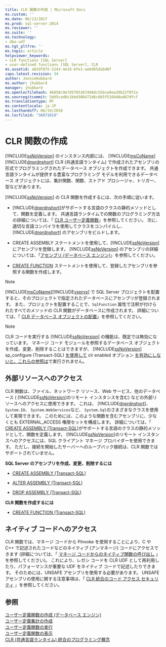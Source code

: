 ```yaml
---
title: CLR 関数の作成 | Microsoft Docs
ms.custom: ''
ms.date: 06/13/2017
ms.prod: sql-server-2014
ms.reviewer: ''
ms.suite: ''
ms.technology:
- dbe-udf
ms.tgt_pltfrm: ''
ms.topic: article
helpviewer_keywords:
- CLR functions [SQL Server]
- user-defined functions [SQL Server], CLR
ms.assetid: a82df075-2243-4e19-bfe1-ae6d65dabd0f
caps.latest.revision: 34
author: JennieHubbard
ms.author: jhubbard
manager: jhubbard
ms.openlocfilehash: 46858c9e7d5f05367d48dc55bce8ea29b22f8f2a
ms.sourcegitcommit: 5dd5cad0c1bbd308471d6c885f516948ad67dfcf
ms.translationtype: MT
ms.contentlocale: ja-JP
ms.lasthandoff: 06/19/2018
ms.locfileid: "36071619"
---
```

# <a name="create-clr-functions"></a>CLR 関数の作成
  [!INCLUDE[ssNoVersion](../../includes/ssnoversion-md.md)] のインスタンス内部には、 [!INCLUDE[msCoName](../../includes/msconame-md.md)] [!INCLUDE[dnprdnshort](../../includes/dnprdnshort-md.md)] CLR (共通言語ランタイム) で作成されたアセンブリの形式でプログラミングされたデータベース オブジェクトを作成できます。 共通言語ランタイムが提供する豊富なプログラミング モデルを利用できるデータベース オブジェクトには、集計関数、関数、ストアド プロシージャ、トリガー、型などがあります。  
  
 [!INCLUDE[ssNoVersion](../../includes/ssnoversion-md.md)] の CLR 関数を作成するには、次の手順に従います。  
  
-   [!INCLUDE[dnprdnshort](../../includes/dnprdnshort-md.md)]がサポートする言語のクラスの静的メソッドとして、関数を定義します。 共通言語ランタイムでの関数のプログラミング方法の詳細については、「 [CLR ユーザー定義関数](../clr-integration-database-objects-user-defined-functions/clr-user-defined-functions.md)」を参照してください。 次に、適切な言語コンパイラを使用してクラスをコンパイルし、 [!INCLUDE[dnprdnshort](../../includes/dnprdnshort-md.md)] のアセンブリをビルドします。  
  
-   CREATE ASSEMBLY ステートメントを使用して、[!INCLUDE[ssNoVersion](../../includes/ssnoversion-md.md)] にアセンブリを登録します。 [!INCLUDE[ssNoVersion](../../includes/ssnoversion-md.md)] のアセンブリの詳細については、「[アセンブリ &#40;データベース エンジン&#41;](../clr-integration/assemblies-database-engine.md)」を参照してください。  
  
-   [CREATE FUNCTION](/sql/t-sql/statements/create-function-transact-sql) ステートメントを使用して、登録したアセンブリを参照する関数を作成します。  
  
> [!NOTE]  
>  [!INCLUDE[msCoName](../../includes/msconame-md.md)][!INCLUDE[vsprvs](../../includes/vsprvs-md.md)] で SQL Server プロジェクトを配置すると、そのプロジェクトで指定されたデータベースにアセンブリが登録されます。 また、プロジェクトを配置することで、`SqlFunction` 属性で注釈が付けられたすべてのメソッドの CLR 関数がデータベースに作成されます。 詳細については、「 [CLR データベース オブジェクトの配置](../clr-integration/deploying-clr-database-objects.md)」を参照してください。  
  
> [!NOTE]  
>  CLR コードを実行する [!INCLUDE[ssNoVersion](../../includes/ssnoversion-md.md)] の機能は、既定では無効になっています。 マネージ コード モジュールを参照するデータベース オブジェクトを作成、変更、削除することはできますが、 [!INCLUDE[ssNoVersion](../../includes/ssnoversion-md.md)] sp_configure (Transact-SQL) [を使用して](../../database-engine/configure-windows/clr-enabled-server-configuration-option.md) clr enabled オプション [を有効にしないと、これらの参照は](/sql/relational-databases/system-stored-procedures/sp-configure-transact-sql)で実行されません。  
  
## <a name="accessing-external-resources"></a>外部リソースへのアクセス  
 CLR 関数は、ファイル、ネットワーク リソース、Web サービス、他のデータベース ( [!INCLUDE[ssNoVersion](../../includes/ssnoversion-md.md)]のリモート インスタンスを含む) などの外部リソースへのアクセスに使用できます。 これは、 [!INCLUDE[dnprdnshort](../../includes/dnprdnshort-md.md)]、 `System.IO`、 `System.WebServices`など、 `System.Sql`のさまざまなクラスを使用して実現できます。 このためには、このような関数を含むアセンブリに、少なくとも EXTERNAL_ACCESS 権限セットを構成します。 詳細については、「 [CREATE ASSEMBLY &#40;Transact-SQL&#41;](/sql/t-sql/statements/create-assembly-transact-sql)がサポートする言語のクラスの静的メソッドとして、関数を定義します。 [!INCLUDE[ssNoVersion](../../includes/ssnoversion-md.md)]のリモート インスタンスへのアクセスには、SQL クライアント マネージ プロバイダーを使用できます。 ただし、接続を開始したサーバーへのループバック接続は、CLR 関数ではサポートされていません。  
  
 **SQL Server のアセンブリを作成、変更、削除するには**  
  
-   [CREATE ASSEMBLY &#40;Transact-SQL&#41;](/sql/t-sql/statements/create-assembly-transact-sql)  
  
-   [ALTER ASSEMBLY &#40;Transact-SQL&#41;](/sql/t-sql/statements/alter-assembly-transact-sql)  
  
-   [DROP ASSEMBLY &#40;Transact-SQL&#41;](/sql/t-sql/statements/drop-assembly-transact-sql)  
  
 **CLR 関数を作成するには**  
  
-   [CREATE FUNCTION &#40;Transact-SQL&#41;](/sql/t-sql/statements/create-function-transact-sql)  
  
## <a name="accessing-native-code"></a>ネイティブ コードへのアクセス  
 CLR 関数では、マネージ コードから PInvoke を使用することにより、C や C++ で記述されたコードなどのネイティブ (アンマネージ) コードにアクセスできます (詳細については、「 [マネージ コードからのネイティブ関数の呼び出し](http://go.microsoft.com/fwlink/?LinkID=181929) 」を参照してください)。 これにより、レガシ コードを CLR UDF として再利用したり、パフォーマンスが重要な UDF をネイティブ コードで記述したりできます。 そのためには、UNSAFE アセンブリを使用する必要があります。 UNSAFE アセンブリの使用に関する注意事項は、「 [CLR 統合のコード アクセス セキュリティ](../clr-integration/security/clr-integration-code-access-security.md) 」を参照してください。  
  
## <a name="see-also"></a>参照  
 [ユーザー定義関数の作成 &#40;データベース エンジン&#41;](create-user-defined-functions-database-engine.md)   
 [ユーザー定義集計の作成](create-user-defined-aggregates.md)   
 [ユーザー定義関数の実行](execute-user-defined-functions.md)   
 [ユーザー定義関数の表示](view-user-defined-functions.md)   
 [CLR &#40;共通言語ランタイム&#41; 統合のプログラミング概念](../clr-integration/common-language-runtime-clr-integration-programming-concepts.md)  
  
  
